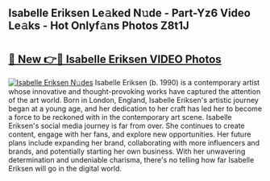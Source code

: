 ## Isabelle Eriksen Le𝚊ked N𝚞de - Part-Yz6 Video Le𝚊ks - Hot Onlyf𝚊ns Photos Z8t1J

# <h2><a href="http://ab97393.deff.icu/?id=Isabelle+Eriksen">🔗 New 👉🔴 Isabelle Eriksen VIDEO Photos</a></h2>

[![Isabelle Eriksen N𝚞des](https://i.imgur.com/rIISA9y.gif)](http://ab97393.deff.icu/?id=Isabelle+Eriksen)
Isabelle Eriksen (b. 1990) is a contemporary artist whose innovative and thought-provoking works have captured the attention of the art world. Born in London, England, Isabelle Eriksen's artistic journey began at a young age, and her dedication to her craft has led her to become a force to be reckoned with in the contemporary art scene. Isabelle Eriksen's social media journey is far from over. She continues to create content, engage with her fans, and explore new opportunities. Her future plans include expanding her brand, collaborating with more influencers and brands, and potentially starting her own business. With her unwavering determination and undeniable charisma, there's no telling how far Isabelle Eriksen will go in the digital world.
